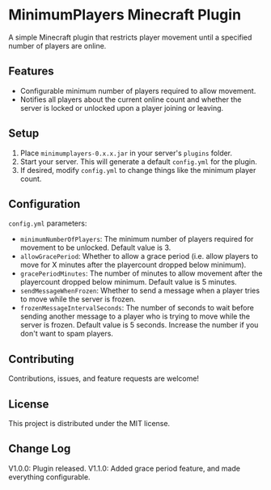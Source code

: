 # MinimumPlayers Minecraft Plugin

A simple Minecraft plugin that restricts player movement until a specified number of players are online.

## Features

- Configurable minimum number of players required to allow movement.
- Notifies all players about the current online count and whether the server is locked or unlocked upon a player joining or leaving.

## Setup

1. Place `minimumplayers-0.x.x.jar` in your server's `plugins` folder.
2. Start your server. This will generate a default `config.yml` for the plugin.
3. If desired, modify `config.yml` to change things like the minimum player count.

## Configuration

`config.yml` parameters:

- `minimumNumberOfPlayers`: The minimum number of players required for movement to be unlocked. Default value is 3.
- `allowGracePeriod`: Whether to allow a grace period (i.e. allow players to move for X minutes after the playercount dropped below minimum).
- `gracePeriodMinutes`: The number of minutes to allow movement after the playercount dropped below minimum. Default value is 5 minutes.
- `sendMessageWhenFrozen`: Whether to send a message when a player tries to move while the server is frozen.
- `frozenMessageIntervalSeconds`: The number of seconds to wait before sending another message to a player who is trying to move while the server is frozen. Default value is 5 seconds. Increase the number if you don't want to spam players.

## Contributing

Contributions, issues, and feature requests are welcome!

## License

This project is distributed under the MIT license.

## Change Log
V1.0.0: Plugin released.
V1.1.0: Added grace period feature, and made everything configurable.